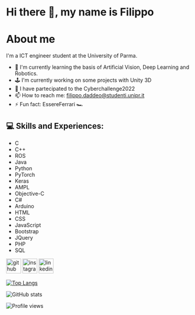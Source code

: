 # Hi there 👋, my name is Filippo

# About me
I'm a ICT engineer student at the University of Parma.

- 🔭 I'm currently learning the basis of Artificial Vision, Deep Learning and Robotics.
- 🕹️ I'm currently working on some projects with Unity 3D
- 🎯 I have partecipated to the Cyberchallenge2022 
- 📫 How to reach me: filippo.daddeo@studenti.unipr.it
- ⚡ Fun fact: EssereFerrari 🏎️ 

## 💻 Skills and Experiences:
- C
- C++
- ROS
- Java
- Python
- PyTorch
- Keras
- AMPL
- Objective-C
- C#
- Arduino
- HTML
- CSS
- JavaScript
- Bootstrap
- JQuery
- PHP
- SQL

[<img src='https://cdn.jsdelivr.net/npm/simple-icons@3.0.1/icons/github.svg' alt='github' height='40'>](https://github.com/fdaddeo)
[<img src='https://cdn.jsdelivr.net/npm/simple-icons@3.0.1/icons/instagram.svg' alt='instagram' height='40'>](https://www.instagram.com/filippo_daddeo/)
[<img src='https://cdn.jsdelivr.net/npm/simple-icons@3.0.1/icons/linkedin.svg' alt='linkedin' height='40'>](https://www.linkedin.com/in/filippo-daddeo/)

[![Top Langs](https://github-readme-stats.vercel.app/api/top-langs/?username=fdaddeo&theme=shades-of-purple)](https://github.com/anuraghazra/github-readme-stats)

![GitHub stats](https://github-readme-stats.vercel.app/api?username=fdaddeo&theme=shades-of-purple&show_icons=true)  

![Profile views](https://gpvc.arturio.dev/fdaddeo)  
